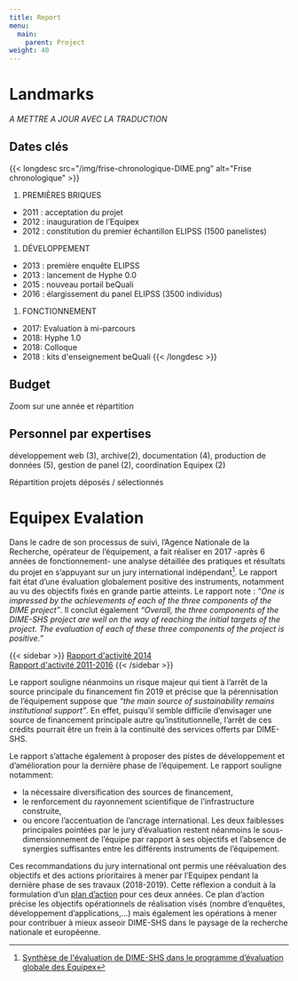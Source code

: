 ```yaml
---
title: Report
menu:
  main:
    parent: Project
weight: 40
---
```

# Landmarks
*A METTRE A JOUR AVEC LA TRADUCTION*
## Dates clés

{{< longdesc src="/img/frise-chronologique-DIME.png" alt="Frise chronologique" >}}
1. PREMIÈRES BRIQUES
  - 2011 : acceptation du projet
  - 2012 : inauguration de l’Equipex
  - 2012 : constitution du premier échantillon ELIPSS (1500 panelistes)
1. DÉVELOPPEMENT
  - 2013 : première enquête ELIPSS
  - 2013 : lancement de Hyphe 0.0
  - 2015 : nouveau portail beQuali
  - 2016 : élargissement du panel ELIPSS (3500 individus)
1. FONCTIONNEMENT
  - 2017: Evaluation à mi-parcours
  - 2018: Hyphe 1.0
  - 2018: Colloque
  - 2018 : kits d'enseignement beQuali
{{< /longdesc >}}

## Budget
Zoom sur une année et répartition

## Personnel par expertises
développement web (3), archive(2), documentation (4), production de données (5), gestion de panel (2), coordination Equipex (2)

Répartition projets déposés / sélectionnés

# Equipex Evalation

Dans le cadre de son processus de suivi, l’Agence Nationale de la Recherche, opérateur de l’équipement, a fait réaliser en 2017 -après 6 années de fonctionnement- une analyse détaillée des pratiques et résultats du projet en s’appuyant sur un jury international indépendant[^1]. Le rapport fait état d’une évaluation globalement positive des instruments, notamment au vu des objectifs fixés en grande partie atteints. Le rapport note : _“One is impressed by the achievements of each of the three components of the DIME project”_. Il conclut également _“Overall, the three components of the DIME-SHS project are well on the way of reaching the initial targets of the project. The evaluation of each of these three components of the project is positive.”_

{{< sidebar >}}
[Rapport d'activité 2014](/docs/DIME-SHS-BilanPerspectives2014.pdf)<br>
[Rapport d'activité 2011-2016](/docs/DIME-SHS-ScientificReport2016.pdf)
{{< /sidebar >}}

Le rapport souligne néanmoins un risque majeur qui tient à l’arrêt de la source principale du financement fin 2019 et précise que la pérennisation de l’équipement suppose que _“the main source of sustainability remains institutional support”_. En effet, puisqu’il semble difficile d’envisager une source de financement principale autre qu’institutionnelle, l’arrêt de ces crédits pourrait être un frein à la continuité des services offerts par DIME-SHS.

Le rapport s’attache également à proposer des pistes de développement et d’amélioration pour la dernière phase de l’équipement. Le rapport souligne notamment:
- la nécessaire diversification des sources de financement,
- le renforcement du rayonnement scientifique de l’infrastructure construite,
- ou encore l’accentuation de l’ancrage international.
Les deux faiblesses principales pointées par le jury d’évaluation restent néanmoins le sous-dimensionnement de l’équipe par rapport à ses objectifs et l’absence de synergies suffisantes entre les différents instruments de l’équipement.

Ces recommandations du jury international ont permis une réévaluation des objectifs et des actions prioritaires à mener par l’Equipex pendant la dernière phase de ses travaux (2018-2019). Cette réflexion a conduit à la formulation d’un [plan d’action](/docs/CDSP2018-EquipEx-PlanAction-final.pdf) pour ces deux années. Ce plan d’action précise les objectifs opérationnels de réalisation visés (nombre d’enquêtes, développement d’applications,...) mais également les opérations à mener pour contribuer à mieux asseoir DIME-SHS dans le paysage de la recherche nationale et européenne.

[^1]: [Synthèse de l'évaluation de DIME-SHS dans le programme d’évaluation globale des Equipex](http://www.agence-nationale-recherche.fr/fileadmin/documents/2017/ANR-IA-Rapport-EQUIPEX-2016.pdf)
